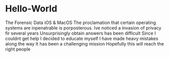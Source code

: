 # Hello-World
The Forensic Data iOS &amp; MacOS
The proclamation that certain operating systems are inpenatrable is porposterous.
Ive noticed a invasion of privacy fir several years 
Unsurprisingly obtain answers has been difficult 
Since I couldnt get help I decided to educate myself 
I have made heavy mistakes along the way 
It has been a challenging mission
Hopefully this will reach the right people 
